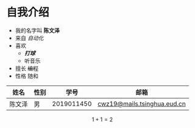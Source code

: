 # 自我介绍

* 我的名字叫 **陈文泽**
* 来自 *自动化*
* 喜欢 
  * ***打球***
  * 听音乐
* 擅长 ~~编程~~
* 性格 随和



| 姓名   | 性别 | 学号       | 邮箱                        |
| ------ | ---- | ---------- | --------------------------- |
| 陈文泽 | 男   | 2019011450 | cwz19@mails.tsinghua.eud.cn |

$$1 + 1 = 2$$



